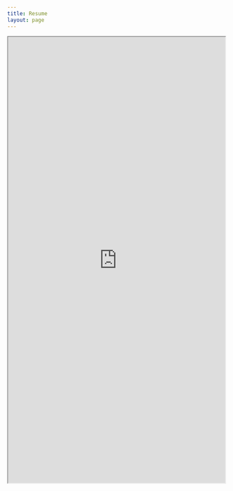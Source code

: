 ```yaml
---
title: Resume
layout: page
---
```

<iframe src="https://drive.google.com/file/d/1yDwsOPBk_L0MEaIlhP5MYoF4ZZS_WMsC/preview" width="100%" height="1035px"></iframe>
